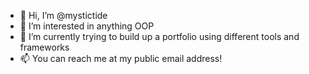 - 👋 Hi, I’m @mystictide
- 👀 I’m interested in anything OOP
- 🌱 I’m currently trying to build up a portfolio using different tools and frameworks
- 📫 You can reach me at my public email address!
